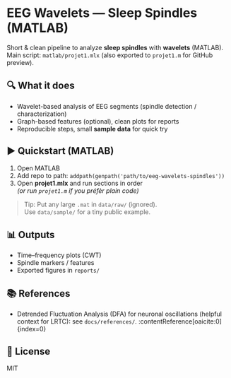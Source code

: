 
# EEG Wavelets — Sleep Spindles (MATLAB)

Short & clean pipeline to analyze **sleep spindles** with **wavelets** (MATLAB).  
Main script: `matlab/projet1.mlx` (also exported to `projet1.m` for GitHub preview).

## 🔍 What it does
- Wavelet-based analysis of EEG segments (spindle detection / characterization)
- Graph-based features (optional), clean plots for reports
- Reproducible steps, small **sample data** for quick try

## ▶️ Quickstart (MATLAB)
1. Open MATLAB
2. Add repo to path: `addpath(genpath('path/to/eeg-wavelets-spindles'))`
3. Open **projet1.mlx** and run sections in order  
   *(or run `projet1.m` if you préfèr plain code)*

> Tip: Put any large `.mat` in `data/raw/` (ignored).  
> Use `data/sample/` for a tiny public example.

## 📊 Outputs
- Time–frequency plots (CWT)
- Spindle markers / features
- Exported figures in `reports/`

## 📚 References
- Detrended Fluctuation Analysis (DFA) for neuronal oscillations (helpful context for LRTC): see `docs/references/`. :contentReference[oaicite:0]{index=0}

## 📝 License
MIT

